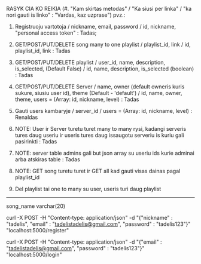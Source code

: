 RASYK CIA KO REIKIA
(#. "Kam skirtas metodas" / "Ka siusi per linka" / "ka nori gauti is linko" : "Vardas, kaz uzprase")
pvz.:
1. Registruoju vartotoja / nickname, email, password / id, nickname, "personal access token" : Tadas;
2. GET/POST/PUT/DELETE song many to one playlist / playlist_id, link / id, playlist_id, link : Tadas
3. GET/POST/PUT/DELETE playlist / user_id, name, description, is_selected, (Default False) / id, name, description, is_selected (boolean) : Tadas
4. GET/POST/PUT/DELETE Server / name, owner (default owneris kuris sukure, siusiu user id), theme (Default - 'default') / id, name, owner, theme, users = (Array: id, nickname, level) : Tadas
5. Gauti users kambaryje / server_id / users = (Array: id, nickname, level) : Renaldas

1. NOTE: User ir Server turetu turet many to many rysi, kadangi serveris tures daug useriu ir useris tures daug issaugotu serveriu is kuriu gali pasirinkti : Tadas
2. NOTE: server table admins gali but json array su useriu ids kurie adminai arba atskiras table : Tadas
3. NOTE: GET song turetu turet ir GET all kad gauti visas dainas pagal playlist_id
4. Del playlist tai one to many su user, useris turi daug playlist
-------------------------------------------------------------------------------------------

song_name varchar(20)

curl -X POST -H "Content-type: application/json" -d "{\"nickname\" : \"tadelis\", \"email\" : \"tadelistadelis@gmail.com\", \"password\" : \"tadelis123\"}" "localhost:5000/register"

curl -X POST -H "Content-type: application/json" -d "{\"email\" : \"tadelistadelis@gmail.com\", \"password\" : \"tadelis123\"}" "localhost:5000/login"
